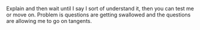 Explain and then wait until I say I sort of understand it, then you can test me or move on. Problem is questions are getting swallowed and the questions are allowing me to go on tangents.

